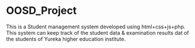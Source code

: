 # OOSD_Project
This is a Student management system developed using html+css+js+php. This system can keep track of the student data & examination results dat of the students of Yureka higher education institute.
